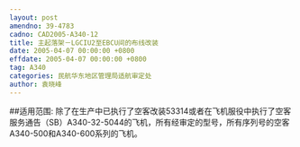 ```yaml
---
layout: post
amendno: 39-4783
cadno: CAD2005-A340-12
title: 主起落架－LGCIU2至EBCU间的布线改装
date: 2005-04-07 00:00:00 +0800
effdate: 2005-04-07 00:00:00 +0800
tag: A340
categories: 民航华东地区管理局适航审定处
author: 袁晓峰
---
```


##适用范围:
除了在生产中已执行了空客改装53314或者在飞机服役中执行了空客服务通告（SB）A340-32-5044的飞机，所有经审定的型号，所有序列号的空客A340-500和A340-600系列的飞机。

